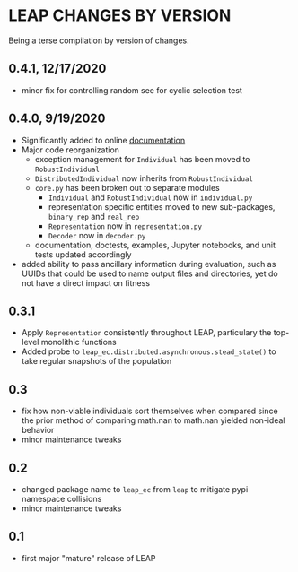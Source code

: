 # LEAP CHANGES BY VERSION

Being a terse compilation by version of changes.

## 0.4.1, 12/17/2020

* minor fix for controlling random see for cyclic selection test

## 0.4.0, 9/19/2020

* Significantly added to online [documentation](https://leap-gmu.readthedocs.io/en/latest/index.html)
* Major code reorganization
    * exception management for `Individual` has been moved to `RobustIndividual`
    * `DistributedIndividual` now inherits from `RobustIndividual`
    * `core.py` has been broken out to separate modules
        * `Individual` and `RobustIndividual` now in `individual.py`
        * representation specific entities moved to new sub-packages, `binary_rep`
          and `real_rep`
        * `Representation` now in `representation.py`
        * `Decoder` now in `decoder.py`
    * documentation, doctests, examples, Jupyter notebooks, and unit tests updated accordingly 
* added ability to pass ancillary information during evaluation, such as UUIDs
  that could be used to name output files and directories, yet do not have a 
  direct impact on fitness

## 0.3.1

* Apply `Representation` consistently throughout LEAP, particulary the top-level monolithic functions
* Added probe to `leap_ec.distributed.asynchronous.stead_state()` to take regular snapshots of the population

## 0.3

* fix how non-viable individuals sort themselves when compared since the prior method of comparing math.nan to math.nan yielded non-ideal behavior 
* minor maintenance tweaks

## 0.2

* changed package name to `leap_ec` from `leap` to mitigate pypi namespace collisions
* minor maintenance tweaks

## 0.1

* first major "mature" release of LEAP
